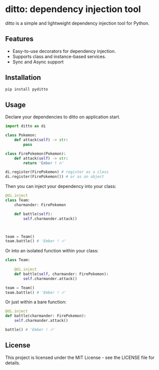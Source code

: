 # ditto: dependency injection tool

ditto is a simple and lightweight dependency injection tool for Python.

## Features

- Easy-to-use decorators for dependency injection.
- Supports class and instance-based services.
- Sync and Async support

## Installation

```sh
pip install pyditto
```

## Usage
Declare your dependencies to ditto on application start.

```python
import ditto as di

class Pokemon:
    def attack(self) -> str:
        pass

class FirePokemon(Pokemon):
    def attack(self) -> str:
        return 'Ember ! 🔥'

di.register(FirePokemon) # register as a class
di.register(FirePokemon()) # or as an object
```

Then you can inject your dependency into your class:
```python
@di.inject
class Team:
    charmander: FirePokemon

    def battle(self):
        self.charmander.attack()



team = Team()
team.battle() # 'Ember ! 🔥'
```
Or into an isolated function within your class:
```python
class Team:
    
    @di.inject
    def battle(self, charmander: FirePokemon):
        self.charmander.attack()

team = Team()
team.battle() # 'Ember ! 🔥'

```
Or just within a bare function:
```python
@di.inject
def battle(charmander: FirePokemon):
    self.charmander.attack()

battle() # 'Ember ! 🔥'
```

## License
This project is licensed under the MIT License - see the LICENSE file for details.
